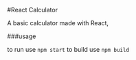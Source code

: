 #React Calculator

A basic calculator made with React, 

###usage

to run use
```npm start```
to build use
```npm build```